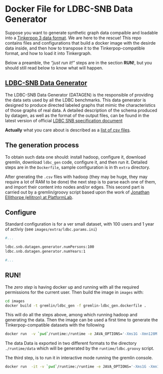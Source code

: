# Docker File for LDBC-SNB Data Generator

Suppose you want to generate synthetic graph data compaible and loadable into a [Tinkerpop 3 data format](http://tinkerpop.apache.org/docs/current/reference/#_gremlin_i_o).
We are here to the rescue!
This repo contains files and configurations that build a docker image with the desirde data inside, and then how to transpose it to the Tinkerpop-compatible format, and how to load it into Tinkergraph.

Below a preamble, the *“just run it!”* steps are in the section **RUN!**, but you should still read below to know what will happen. 

## [LDBC-SNB Data Generator](https://github.com/ldbc/ldbc_snb_datagen)

The LDBC-SNB Data Generator (DATAGEN) is the responsible of providing the data sets used by all the LDBC benchmarks.
This data generator is designed to produce directed labeled graphs that mimic the characteristics of those graphs of real data.
A detailed description of the schema produced by datagen, as well as the format of the output files, can be found in the latest version of official [LDBC SNB specification document](https://github.com/ldbc/ldbc_snb_docs)

**Actually** what you care about is described as a [list of csv files](https://github.com/ldbc/ldbc_snb_datagen/wiki/Generated-CSV-Files).

## The generation process

To obtain such data one should: install hadoop, configure it, download gremlin, download `ldbc_gen` code, configure it, and then run it.
Detailed steps are in the `Dockerfile`, sample configuration is in th `extra` directory.

After gnerating the `.csv` files with hadoop (they may be huge, they may require a lot of RAM to be done) the next step is to parse each one of them, and import their content into nodes and/or edges.
This second part is carried out by a gremlin/groovy script based upon the work of [Jonathan Ellithorpe (ellitron) at PlatformLab](https://github.com/PlatformLab/ldbc-snb-impls/blob/master/snb-interactive-titan/src/main/java/net/ellitron/ldbcsnbimpls/interactive/titan/TitanGraphLoader.java).

## Configure

Standard configuration is for a ver small dataset, with 100 users and 1 year of activiy (see `images/extra/ldbc.params.ini`)

~~~~bash
#...

ldbc.snb.datagen.generator.numPersons:100
ldbc.snb.datagen.generator.numYears:1

#...
~~~~





## RUN!

The *zero step* is having docker up and running with all the required permissions for the current user.
Then build the image in `images` with:

~~~bash
cd images
docker build -t gremlin/ldbc_gen -f gremlin-ldbc_gen.dockerfile .
~~~

This will do all the steps above, among which running hadoop and generating the data.
Then the image can be used a first time to generate the Tinkerpop-compatible datasets with the following

~~~bash
docker run  -v `pwd`/runtime:/runtime -e JAVA_OPTIONS='-Xms1G -Xmn128M -Xmx32G' gremlin/ldbc_gen
~~~

The data Data is exported in two different formats to the directory `./runtime/data` which will be generated by the `runtime/ldbc.groovy` script.

The third step, is to run it in interactive mode running the gremlin console.


~~~bash
docker run  -it -v `pwd`/runtime:/runtime -e JAVA_OPTIONS='-Xms1G -Xmn128M -Xmx32G' gremlin/ldbc_gen gremlin.sh
~~~


